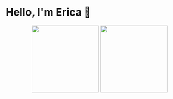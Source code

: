 # Hello, I'm Erica 🤝

<p align="center">
<img height="180em" src="https://github-readme-stats.vercel.app/api?username=ericahashert&show_icons=true&theme=dracula" align = "center"/>
<img height="180em" src="https://github-readme-stats.vercel.app/api/top-langs/?username=ericahashert&layout=compact" align = "center"/>
</p>
